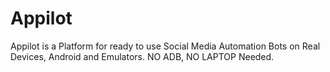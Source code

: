 # Appilot
Appilot is a Platform for ready to use Social Media Automation Bots on Real Devices, Android and Emulators. NO ADB, NO LAPTOP Needed.
